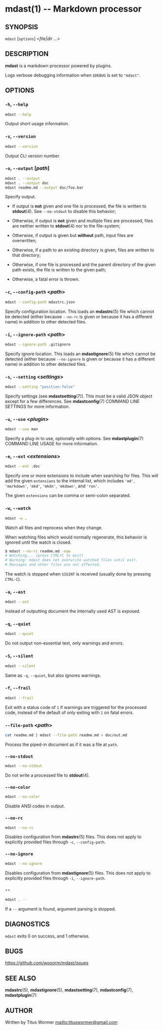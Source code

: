 # mdast(1) -- Markdown processor

## SYNOPSIS

`mdast` \[`options`\] <_file|dir_ _..._>

## DESCRIPTION

**mdast** is a markdown processor powered by plugins.

Logs verbose debugging information when `$DEBUG` is set to `"mdast"`.

## OPTIONS

### `-h`, `--help`

```sh
mdast --help
```

Output short usage information.

### `-v`, `--version`

```sh
mdast --version
```

Output CLI version number.

### `-o`, `--output` \[_path_\]

```sh
mdast . --output
mdast . --output doc
mdast readme.md --output doc/foo.bar
```

Specify output.

*   If output is **not** given and one file is processed, the file is written
    to **stdout**(4). See `--no-stdout` to disable this behavior;

*   Otherwise, if output is **not** given and multiple files are processed,
    files are neither written to **stdout**(4) nor to the file-system;

*   Otherwise, if output is given but **without** path, input files are
    overwritten;

*   Otherwise, if a path to an existing directory is given, files are written
    to that directory;

*   Otherwise, if one file is processed and the parent directory of the given
    path exists, the file is written to the given path;

*   Otherwise, a fatal error is thrown.

### `-c`, `--config-path` <_path_>

```sh
mdast --config-path mdastrc.json
```

Specify configuration location. This loads an **mdastrc**(5) file which cannot
be detected (either because `--no-rc` is given or because it has a different
name) in addition to other detected files.

### `-i`, `--ignore-path` <_path_>

```sh
mdast --ignore-path .gitignore
```

Specify ignore location. This loads an **mdastignore**(5) file which cannot be
detected (either because `--no-ignore` is given or because it has a different
name) in addition to other detected files.

### `-s`, `--setting` <_settings_>

```sh
mdast --setting "position:false"
```

Specify settings (see **mdastsetting**(7)). This must be a valid JSON object
except for a few differences. See **mdastconfig**(7) COMMAND LINE SETTINGS
for more information.

### `-u`, `--use` <_plugin_>

```sh
mdast --use man
```

Specify a plug-in to use, optionally with options. See **mdastplugin**(7)
COMMAND LINE USAGE for more information.

### `-e`, `--ext` <_extensions_>

```sh
mdast --ext .doc
```

Specify one or more extensions to include when searching for files.
This will add the given `extensions` to the internal list, which includes
`'md'`, `'markdown'`, `'mkd'`, `'mkdn'`, `'mkdown'`, and `'ron'`.

The given `extensions` can be comma or semi-colon separated.

### `-w`, `--watch`

```sh
mdast -w .
```

Watch all files and reprocess when they change.

When watching files which would normally regenerate,
this behavior is ignored until the watch is closed.

```sh
$ mdast --no-rc readme.md -oqw
# Watching... (press CTRL+C to exit)
# Warning: mdast does not overwrite watched files until exit.
# Messages and other files are not affected.
```

The watch is stopped when `SIGINT` is received (usually done by pressing
`CTRL-C`).

### `-a`, `--ast`

```sh
mdast --ast
```

Instead of outputting document the internally used AST is exposed.

### `-q`, `--quiet`

```sh
mdast --quiet
```

Do not output non-essential text, only warnings and errors.

### `-S`, `--silent`

```sh
mdast --silent
```

Same as `-q`, `--quiet`, but also ignores warnings.

### `-f`, `--frail`

```sh
mdast --frail
```

Exit with a status code of `1` if warnings are triggered for the processed
code, instead of the default of only exiting with `1` on fatal errors.

### `--file-path` <_path_>

```sh
cat readme.md | mdast --file-path readme.md > doc/out.md
```

Process the piped-in document as if it was a file at `path`.

### `--no-stdout`

```sh
mdast --no-stdout
```

Do not write a processed file to **stdout**(4).

### `--no-color`

```sh
mdast --no-color
```

Disable ANSI codes in output.

### `--no-rc`

```sh
mdast --no-rc
```

Disables configuration from **mdastrc**(5) files. This does not apply to
explicitly provided files through `-c`, `--config-path`.

### `--no-ignore`

```sh
mdast --no-ignore
```

Disables configuration from **mdastignore**(5) files. This does not apply to
explicitly provided files through `-i`, `--ignore-path`.

### `--`

```sh
mdast . --
```

If a `--` argument is found, argument parsing is stopped.

## DIAGNOSTICS

`mdast` exits 0 on success, and 1 otherwise.

## BUGS

<https://github.com/wooorm/mdast/issues>

## SEE ALSO

**mdastrc**(5), **mdastignore**(5), **mdastsetting**(7), **mdastconfig**(7),
**mdastplugin**(7)

## AUTHOR

Written by Titus Wormer <mailto:tituswormer@gmail.com>
